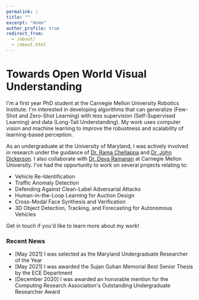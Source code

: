 ```yaml
---
permalink: /
title: ""
excerpt: "Home"
author_profile: true
redirect_from: 
  - /about/
  - /about.html
---
```


Towards Open World Visual Understanding
=====

I'm a first year PhD student at the Carnegie Mellon University Robotics Institute. I'm interested in developing algorithms that can generalize (Few-Shot and Zero-Shot Learning) with less supervision (Self-Supervised Learning) and data (Long-Tail Understanding). My work uses computer vision and machine learning to improve the robustness and scalability of learning-based perception.

As an undergraduate at the University of Maryland, I was actively involved in research under the guidance of [Dr. Rama Chellappa](https://engineering.jhu.edu/ece/faculty/rama-chellappa/) and [Dr. John Dickerson](http://jpdickerson.com). I also collaborate with [Dr. Deva Ramanan](http://www.cs.cmu.edu/~deva/) at Carnegie Mellon University. I’ve had the opportunity to work on several projects relating to:
- Vehicle Re-Identification
- Traffic Anomaly Detection
- Defending Against Clean-Label Adversarial Attacks
- Human-in-the-Loop Learning for Auction Design
- Cross-Modal Face Synthesis and Verification
- 3D Object Detection, Tracking, and Forecasting for Autonomous Vehicles

Get in touch if you'd like to learn more about my work!

### Recent News
- [May 2021] I was selected as the Maryland Undergraduate Researcher of the Year
- [May 2021] I was awarded the Sujan Guhan Memorial Best Senior Thesis by the ECE Department
- [December 2020] I was awarded an honorable mention for the Computing Research Association's Outstanding Undergraduate Researcher Award

